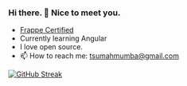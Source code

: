 ### Hi there. 👋 Nice to meet you.
- [Frappe Certified](https://frappe.school/courses/frappe-developer-certification/CERT-04020)
- Currently learning Angular
- I love open source.
- 📫 How to reach me: tsumahmumba@gmail.com

[![GitHub Streak](https://streak-stats.demolab.com/?user=Lucky-Tsuma)](https://git.io/streak-stats)
